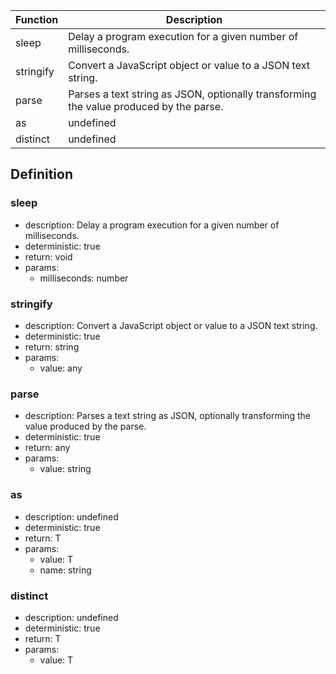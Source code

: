 |Function    	|Description                                   																					|
|-------------|---------------------------------------------------------------------------------------|
|sleep				|Delay a program execution for a given number of milliseconds.													|
|stringify		|Convert a JavaScript object or value to a JSON text string.														|
|parse				|Parses a text string as JSON, optionally transforming the value produced by the parse.	|
|as						|undefined																																							|
|distinct			|undefined																																							|

## Definition

### sleep

- description: Delay a program execution for a given number of milliseconds.
- deterministic: true
- return: void
- params:
	- milliseconds: number

### stringify

- description: Convert a JavaScript object or value to a JSON text string.
- deterministic: true
- return: string
- params:
	- value: any

### parse

- description: Parses a text string as JSON, optionally transforming the value produced by the parse.
- deterministic: true
- return: any
- params:
	- value: string

### as

- description: undefined
- deterministic: true
- return: T
- params:
	- value: T
	- name: string

### distinct

- description: undefined
- deterministic: true
- return: T
- params:
	- value: T
